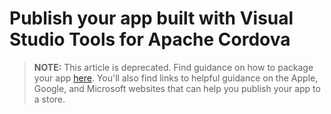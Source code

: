 <properties
   pageTitle="Publish your app built with Visual Studio Tools for Apache Cordova | Cordova"
   description="description"
   services="na"
   documentationCenter=""
   author="jmatthiesen"
   tags=""/>
<tags ms.technology="cordova" ms.prod="visual-studio-dev14"
   ms.service="na"
   ms.devlang="javascript"
   ms.topic="article"
   ms.tgt_pltfrm="mobile-multiple"
   ms.workload="na"
   ms.date="11/13/2015"
   ms.author="jomatthi"/>

# Publish your app built with Visual Studio Tools for Apache Cordova

> **NOTE:** This article is deprecated. Find guidance on how to package your app [here](./tutorial-package-publish/tutorial-package-publish-readme.md). You'll also find links to helpful guidance on the Apple, Google, and Microsoft websites that can help you publish your app to a store.

